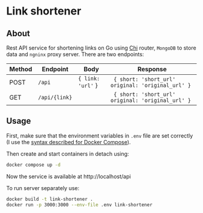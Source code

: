 # Link shortener
## About
Rest API service for shortening links on Go using [Chi](https://github.com/go-chi/chi) router, `MongoDB` to store data and `ngninx` proxy server. There are two endpoints:

| Method | Endpoint      | Body             | Response                                           |
|--------|---------------|------------------|----------------------------------------------------|
| POST   | `/api`        | `{ link: 'url'` } | ` { short: 'short_url' original: 'original_url' }` |
| GET    | `/api/{link}` | | ` { short: 'short_url' original: 'original_url' }` |


## Usage

First, make sure that the environment variables in `.env` file are set correctly (I use the [syntax described for Docker Compose](https://docs.docker.com/compose/environment-variables/env-file/)).

Then create and start containers in detach using:

```bash
docker compose up -d
```
Now the service is available at http://localhost/api

To run server separately use:
```bash
docker build -t link-shortener .
docker run -p 3000:3000 --env-file .env link-shortener
```